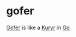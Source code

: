 # gofer
[Gofer](http://www.dictionary.com/browse/gofer) is like a [Kuryr](https://github.com/openstack/kuryr) in [Go](https://golang.org/)

